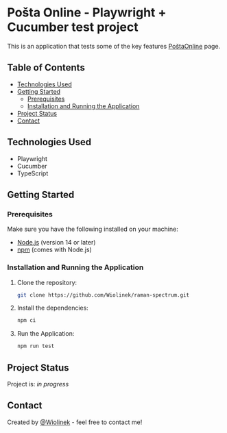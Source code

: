 # Pošta Online - Playwright + Cucumber test project

This is an application that tests some of the key features [PoštaOnline](https://www.postaonline.cz/index) page.

## Table of Contents

- [Technologies Used](#technologies-used)
- [Getting Started](#getting-started)
  - [Prerequisites](#prerequisites)
  - [Installation and Running the Application](#installation)
- [Project Status](#project-status)
- [Contact](#contact)

## Technologies Used

- Playwright
- Cucumber
- TypeScript

## Getting Started

### Prerequisites

Make sure you have the following installed on your machine:

- [Node.js](https://nodejs.org/) (version 14 or later)
- [npm](https://www.npmjs.com/get-npm) (comes with Node.js)

### Installation and Running the Application

1. Clone the repository:

   ```bash
   git clone https://github.com/Wiolinek/raman-spectrum.git
   ```

2. Install the dependencies:

   ```bash
   npm ci
   ```

3. Run the Application:

   ```bash
   npm run test
   ```

## Project Status

Project is: _in progress_

## Contact

Created by [@Wiolinek](https://github.com/Wiolinek) - feel free to contact me!
